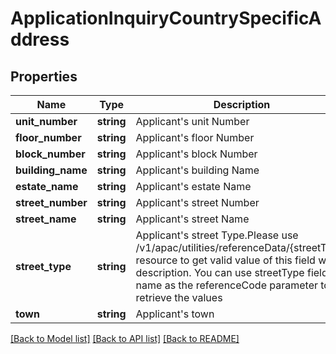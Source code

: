 # ApplicationInquiryCountrySpecificAddress

## Properties
Name | Type | Description | Notes
------------ | ------------- | ------------- | -------------
**unit_number** | **string** | Applicant&#x27;s unit Number | [optional] 
**floor_number** | **string** | Applicant&#x27;s floor Number | [optional] 
**block_number** | **string** | Applicant&#x27;s block Number | [optional] 
**building_name** | **string** | Applicant&#x27;s building Name | [optional] 
**estate_name** | **string** | Applicant&#x27;s estate Name | [optional] 
**street_number** | **string** | Applicant&#x27;s street Number | [optional] 
**street_name** | **string** | Applicant&#x27;s street Name | [optional] 
**street_type** | **string** | Applicant&#x27;s street Type.Please use /v1/apac/utilities/referenceData/{streetType} resource to get valid value of this field with description. You can use streetType field name as the referenceCode parameter to retrieve the values | [optional] 
**town** | **string** | Applicant&#x27;s town | [optional] 

[[Back to Model list]](../../README.md#documentation-for-models) [[Back to API list]](../../README.md#documentation-for-api-endpoints) [[Back to README]](../../README.md)

